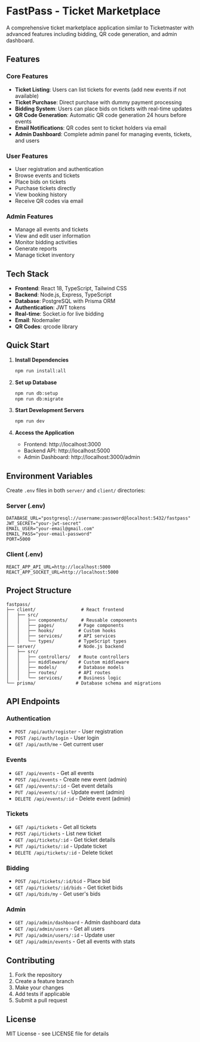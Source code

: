 # FastPass - Ticket Marketplace

A comprehensive ticket marketplace application similar to Ticketmaster with advanced features including bidding, QR code generation, and admin dashboard.

## Features

### Core Features
- **Ticket Listing**: Users can list tickets for events (add new events if not available)
- **Ticket Purchase**: Direct purchase with dummy payment processing
- **Bidding System**: Users can place bids on tickets with real-time updates
- **QR Code Generation**: Automatic QR code generation 24 hours before events
- **Email Notifications**: QR codes sent to ticket holders via email
- **Admin Dashboard**: Complete admin panel for managing events, tickets, and users

### User Features
- User registration and authentication
- Browse events and tickets
- Place bids on tickets
- Purchase tickets directly
- View booking history
- Receive QR codes via email

### Admin Features
- Manage all events and tickets
- View and edit user information
- Monitor bidding activities
- Generate reports
- Manage ticket inventory

## Tech Stack

- **Frontend**: React 18, TypeScript, Tailwind CSS
- **Backend**: Node.js, Express, TypeScript
- **Database**: PostgreSQL with Prisma ORM
- **Authentication**: JWT tokens
- **Real-time**: Socket.io for live bidding
- **Email**: Nodemailer
- **QR Codes**: qrcode library

## Quick Start

1. **Install Dependencies**
   ```bash
   npm run install:all
   ```

2. **Set up Database**
   ```bash
   npm run db:setup
   npm run db:migrate
   ```

3. **Start Development Servers**
   ```bash
   npm run dev
   ```

4. **Access the Application**
   - Frontend: http://localhost:3000
   - Backend API: http://localhost:5000
   - Admin Dashboard: http://localhost:3000/admin

## Environment Variables

Create `.env` files in both `server/` and `client/` directories:

### Server (.env)
```
DATABASE_URL="postgresql://username:password@localhost:5432/fastpass"
JWT_SECRET="your-jwt-secret"
EMAIL_USER="your-email@gmail.com"
EMAIL_PASS="your-email-password"
PORT=5000
```

### Client (.env)
```
REACT_APP_API_URL=http://localhost:5000
REACT_APP_SOCKET_URL=http://localhost:5000
```

## Project Structure

```
fastpass/
├── client/                 # React frontend
│   ├── src/
│   │   ├── components/     # Reusable components
│   │   ├── pages/         # Page components
│   │   ├── hooks/         # Custom hooks
│   │   ├── services/      # API services
│   │   └── types/         # TypeScript types
├── server/                # Node.js backend
│   ├── src/
│   │   ├── controllers/   # Route controllers
│   │   ├── middleware/    # Custom middleware
│   │   ├── models/        # Database models
│   │   ├── routes/        # API routes
│   │   └── services/      # Business logic
└── prisma/               # Database schema and migrations
```

## API Endpoints

### Authentication
- `POST /api/auth/register` - User registration
- `POST /api/auth/login` - User login
- `GET /api/auth/me` - Get current user

### Events
- `GET /api/events` - Get all events
- `POST /api/events` - Create new event (admin)
- `GET /api/events/:id` - Get event details
- `PUT /api/events/:id` - Update event (admin)
- `DELETE /api/events/:id` - Delete event (admin)

### Tickets
- `GET /api/tickets` - Get all tickets
- `POST /api/tickets` - List new ticket
- `GET /api/tickets/:id` - Get ticket details
- `PUT /api/tickets/:id` - Update ticket
- `DELETE /api/tickets/:id` - Delete ticket

### Bidding
- `POST /api/tickets/:id/bid` - Place bid
- `GET /api/tickets/:id/bids` - Get ticket bids
- `GET /api/bids/my` - Get user's bids

### Admin
- `GET /api/admin/dashboard` - Admin dashboard data
- `GET /api/admin/users` - Get all users
- `PUT /api/admin/users/:id` - Update user
- `GET /api/admin/events` - Get all events with stats

## Contributing

1. Fork the repository
2. Create a feature branch
3. Make your changes
4. Add tests if applicable
5. Submit a pull request

## License

MIT License - see LICENSE file for details 